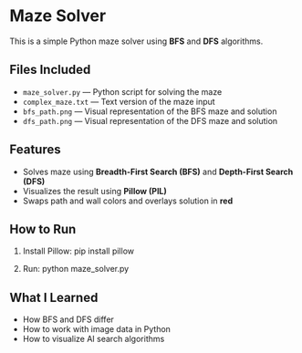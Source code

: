 # Maze Solver

This is a simple Python maze solver using **BFS** and **DFS** algorithms.

## Files Included

- `maze_solver.py` — Python script for solving the maze
- `complex_maze.txt` — Text version of the maze input
- `bfs_path.png` — Visual representation of the BFS maze and solution
- `dfs_path.png` — Visual representation of the DFS maze and solution

## Features

- Solves maze using **Breadth-First Search (BFS)** and **Depth-First Search (DFS)**
- Visualizes the result using **Pillow (PIL)**
- Swaps path and wall colors and overlays solution in **red**

## How to Run

1. Install Pillow: pip install pillow

2. Run: python maze_solver.py


## What I Learned

- How BFS and DFS differ
- How to work with image data in Python
- How to visualize AI search algorithms
